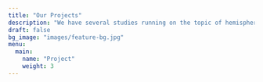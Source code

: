 ```yaml
---
title: "Our Projects"
description: "We have several studies running on the topic of hemispheric laterality during writing in both childrena and adults."
draft: false
bg_image: "images/feature-bg.jpg"
menu:
  main:
    name: "Project"
    weight: 3
---
```

